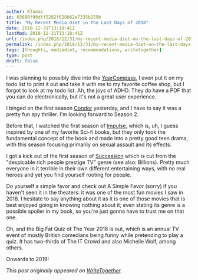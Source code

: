 ```yaml
---
author: KTamas
id: 03890f90dff5282f628b62e7335b259b
title: "My Recent Media Diet in the Last Days of 2018"
date: 2018-12-31T13:18:41Z
lastMod: 2018-12-31T13:18:41Z
url: /index.php/2018/12/31/my-recent-media-diet-on-the-last-days-of-2018/
permalink: /index.php/2018/12/31/my-recent-media-diet-on-the-last-days-of-2018/
tags: [thoughts, mediadiet, recommendations, writetogether]
type: post
draft: false
---
```

I was planning to possibly dive into the [YearCompass](https://yearcompass.com/), I even put it on my todo list to print it out and take it with me to my favorite coffee shop, but I forgot to look at my todo list. Ah, the joys of ADHD. They do have a PDF that you can do electronically, but it's not a great user experience.

I binged on the first season [Condor](https://en.wikipedia.org/wiki/Condor_(TV_series)) yesterday, and I have to say it was a pretty fun spy thriller. I'm looking forward to Season 2.

Before that, I watched the first season of [Impulse](https://en.wikipedia.org/wiki/Impulse_(TV_series)), which is, uh, I guess inspired by one of my favorite Sci-fi books, but they only took the fundamental concept of the book and made into a pretty good teen drama, with this season focusing primarily on sexual assault and its effects.

I got a kick out of the first season of [Succession](https://en.wikipedia.org/wiki/Succession_(TV_series)) which is cut from the "despicable rich people prestige TV" genre (see also: Billions). Pretty much everyone in it terrible in their own different entertaining ways, with no real heroes and yet you find yourself rooting for people.

Do yourself a simple favor and check out A Simple Favor (sorry) if you haven't seen it in the theaters: it was one of the most fun movies I saw in 2018. I hesitate to say anything about it as it is one of those movies that is best enjoyed going in knowing nothing about it; even stating its genre is a possible spoiler in my book, so you're just gonna have to trust me on that one.

Oh, and the Big Fat Quiz of The Year 2018 is out, which is an annual TV event of mostly British comedians being funny while pretending to play a quiz. It has two-thirds of The IT Crowd and also Michelle Wolf, among others.

Onwards to 2019!

*This post originally appeared on [WriteTogether](https://writetogether.space/posts/5/my-recent-media-diet-on-the-last-days-of-2018).*
